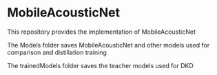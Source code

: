 # MobileAcousticNet
This repository provides the implementation of MobileAcousticNet

The Models folder saves MobileAcousticNet and other models used for comparison and distillation training

The trainedModels folder saves the teacher models used for DKD


